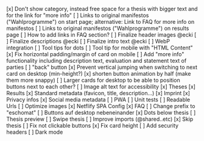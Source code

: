 [x] Don't show category, instead free space for a thesis with bigger text and for the link for "more info"
[ ] Links to original manifestos ("Wahlprogramme") on start page; alternative: Link to FAQ for more info on manifestos
[ ] Links to original manifestos ("Wahlprogramme") on results page
[ ] How to add links in FAQ section?
[ ] Finalize header images @ecki
[ ] Finalize descriptions @ecki
[ ] Finalize intro text @ecki
[ ] WebP integration
[ ] Tool tips for dots
[ ] Tool tip for mobile with "HTML Content"
[x] Fix horizontal padding/margin of card on mobile
[ ] Add "more info" functionality including description text, evaluation and statement text of parties
[ ] "back" button
[x] Prevent vertical jumping when switching to next card on desktop (min-height?)
[x] shorten button animation by half (make them more snappy)
[ ] Larger cards for desktop to be able to position buttons next to each other?
[ ] Image alt text for accessibility 
[x] Theses
[x] Results
[x] Standard metadata (favicon, title, description...)
[x] Imprint
[x] Privacy infos
[x] Social media metadata
[ ] PWA
[ ] Unit tests
[ ] Readable Urls
[ ] Optimize images
[x] Netflify SPA Config
[x] FAQ
[ ] Change prefix to "eschomat"
[ ] Buttons auf desktop nebeneinander
[x] Dots below thesis
[ ] Thesis preview
[ ] Swipe thesis
[ ] Improve imports (@shared..etc)
[x] Skip thesis
[ ] Fix not clickable buttons
[x] Fix card height
[ ] Add security headers
[ ] Dark mode